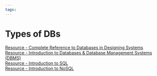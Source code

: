 ```yaml
---
tags:
---
```


# Types of DBs

[Resource - Complete Reference to Databases in Designing Systems](https://www.geeksforgeeks.org/complete-reference-to-databases-in-designing-systems/?ref=outind)  
[Resource - Introduction to Databases & Database Management Systems (DBMS)](https://se-education.org/learningresources/contents/data/databases/databases.html)  
[Resource - Introduction to SQL](https://se-education.org/learningresources/contents/data/sql/SQL.html)  
[Resource - Introduction to NoSQL](https://se-education.org/learningresources/contents/data/nosql/NoSQL.html)
